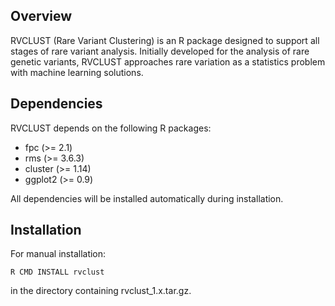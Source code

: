 Overview
--------
RVCLUST (Rare Variant Clustering) is an R package designed to support all
stages of rare variant analysis. Initially developed for the analysis of rare
genetic variants, RVCLUST approaches rare variation as a statistics problem
with machine learning solutions.

Dependencies
------------
RVCLUST depends on the following R packages:

* fpc (>= 2.1)
* rms (>= 3.6.3)
* cluster (>= 1.14)
* ggplot2 (>= 0.9)

All dependencies will be installed automatically during installation.

Installation
------------
For manual installation:

	R CMD INSTALL rvclust

in the directory containing rvclust_1.x.tar.gz.
